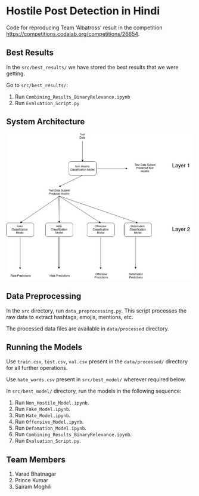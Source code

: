 # Hostile Post Detection in Hindi

Code for reproducing Team 'Albatross' result in the competition https://competitions.codalab.org/competitions/26654.

## Best Results
In the `src/best_results/` we have stored the best results that we were getting.

Go to `src/best_results/`:
1. Run `Combining_Results_BinaryRelevance.ipynb`
2. Run `Evaluation_Script.py`

## System Architecture
 ![Layered Architecture Inference](/docs/LayeredArchitectureInference.png)
 
## Data Preprocessing
In the `src` directory, run `data_preprocessing.py`. This script processes the raw data to extract hashtags, emojis, mentions, etc.

The processed data files are available in `data/processed` directory.

## Running the Models

Use `train.csv`, `test.csv`, `val.csv` present in the `data/processed/` directory for all further operations.

Use `hate_words.csv` present in `src/best_model/` wherever required below.

In `src/best_model/` directory, run the models in the following sequence:

1. Run `Non_Hostile_Model.ipynb`.
2. Run `Fake_Model.ipynb`.
3. Run `Hate_Model.ipynb`.
4. Run `Offensive_Model.ipynb`.
5. Run `Defamation_Model.ipynb`.
6. Run `Combining_Results_BinaryRelevance.ipynb`.
7. Run `Evaluation_Script.py`.

## Team Members
1. Varad Bhatnagar
2. Prince Kumar
3. Sairam Moghili
